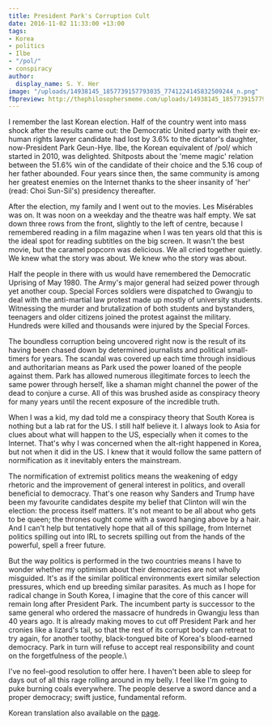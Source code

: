 ```yaml
---
title: President Park's Corruption Cult
date: 2016-11-02 11:33:00 +13:00
tags:
- Korea
- politics
- Ilbe
- "/pol/"
- conspiracy
author:
  display_name: S. Y. Her
image: "/uploads/14938145_1857739157793035_7741224145832509244_n.png"
fbpreview: http://thephilosophersmeme.com/uploads/14938145_1857739157793035_7741224145832509244_n.png
---
```


I remember the last Korean election. Half of the country went into mass shock after the results came out: the Democratic United party with their ex-human rights lawyer candidate had lost by 3.6% to the dictator's daughter, now-President Park Geun-Hye. Ilbe, the Korean equivalent of /pol/ which started in 2010, was delighted. Shitposts about the 'meme magic' relation between the 51.6% win of the candidate of their choice and the 5.16 coup of her father abounded. Four years since then, the same community is among her greatest enemies on the Internet thanks to the sheer insanity of 'her' (read: Choi Sun-Sil's) presidency thereafter.

After the election, my family and I went out to the movies. Les Misérables was on. It was noon on a weekday and the theatre was half empty. We sat down three rows from the front, slightly to the left of centre, because I remembered reading in a film magazine when I was ten years old that this is the ideal spot for reading subtitles on the big screen. It wasn't the best movie, but the caramel popcorn was delicious. We all cried together quietly. We knew what the story was about. We knew who the story was about.


Half the people in there with us would have remembered the Democratic Uprising of May 1980. The Army's major general had seized power through yet another coup. Special Forces soldiers were dispatched to Gwangju to deal with the anti-martial law protest made up mostly of university students. Witnessing the murder and brutalization of both students and bystanders, teenagers and older citizens joined the protest against the military. Hundreds were killed and thousands were injured by the Special Forces.


The boundless corruption being uncovered right now is the result of its having been chased down by determined journalists and political small-timers for years. The scandal was covered up each time through insidious and authoritarian means as Park used the power loaned of the people against them. Park has allowed numerous illegitimate forces to leech the same power through herself, like a shaman might channel the power of the dead to conjure a curse. All of this was brushed aside as conspiracy theory for many years until the recent exposure of the incredible truth.


When I was a kid, my dad told me a conspiracy theory that South Korea is nothing but a lab rat for the US. I still half believe it. I always look to Asia for clues about what will happen to the US, especially when it comes to the Internet. That's why I was concerned when the alt-right happened in Korea, but not when it did in the US. I knew that it would follow the same pattern of normification as it inevitably enters the mainstream.


The normification of extremist politics means the weakening of edgy rhetoric and the improvement of general interest in politics, and overall beneficial to democracy. That's one reason why Sanders and Trump have been my favourite candidates despite my belief that Clinton will win the election: the process itself matters. It's not meant to be all about who gets to be queen; the thrones ought come with a sword hanging above by a hair. And I can't help but tentatively hope that all of this spillage, from Internet politics spilling out into IRL to secrets spilling out from the hands of the powerful, spell a freer future.


But the way politics is performed in the two countries means I have to wonder whether my optimism about their democracies are not wholly misguided. It's as if the similar political environments exert similar selection pressures, which end up breeding similar parasites. As much as I hope for radical change in South Korea, I imagine that the core of this cancer will remain long after President Park. The incumbent party is successor to the same general who ordered the massacre of hundreds in Gwangju less than 40 years ago. It is already making moves to cut off President Park and her cronies like a lizard's tail, so that the rest of its corrupt body can retreat to try again, for another toothy, black-tongued bite of Korea's blood-earned democracy. Park in turn will refuse to accept real responsibility and count on the forgetfulness of the people.\


I've no feel-good resolution to offer here. I haven't been able to sleep for days out of all this rage rolling around in my belly. I feel like I'm going to puke burning coals everywhere. The people deserve a sword dance and a proper democracy; swift justice, fundamental reform.

Korean translation also available on the [page](https://web.facebook.com/thephilosophersmeme/photos/a.1652774414956178.1073741828.1652760244957595/1857739157793035).